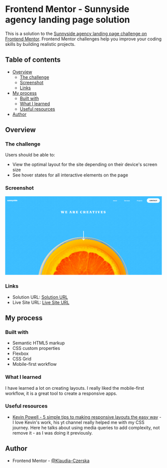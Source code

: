 # Frontend Mentor - Sunnyside agency landing page solution

This is a solution to the [Sunnyside agency landing page challenge on Frontend Mentor](https://www.frontendmentor.io/challenges/sunnyside-agency-landing-page-7yVs3B6ef). Frontend Mentor challenges help you improve your coding skills by building realistic projects.

## Table of contents

- [Overview](#overview)
  - [The challenge](#the-challenge)
  - [Screenshot](#screenshot)
  - [Links](#links)
- [My process](#my-process)
  - [Built with](#built-with)
  - [What I learned](#what-i-learned)
  - [Useful resources](#useful-resources)
- [Author](#author)

## Overview

### The challenge

Users should be able to:

- View the optimal layout for the site depending on their device's screen size
- See hover states for all interactive elements on the page

### Screenshot

![Screenshot](image.png)

### Links

- Solution URL: [Solution URL](https://www.frontendmentor.io/solutions/sunnyside-agency-landing-page-c_iezlLsUg)
- Live Site URL: [Live Site URL](https://klaudia-czerska.github.io/sunnyside-agency-landing-page-main/)

## My process

### Built with

- Semantic HTML5 markup
- CSS custom properties
- Flexbox
- CSS Grid
- Mobile-first workflow

### What I learned

I have learned a lot on creating layouts. I really liked the mobile-first workflow, it is a great tool to create a responsive apps.

### Useful resources

- [Kevin Powell - 5 simple tips to making responsive layouts the easy way](https://www.youtube.com/watch?v=VQraviuwbzU) - I love Kevin's work, his yt channel really helped me with my CSS journey. Here he talks about using media queries to add complexity, not remove it - as I was doing it previously.

## Author

- Frontend Mentor - [@Klaudia-Czerska](https://www.frontendmentor.io/profile/Klaudia-Czerska)

